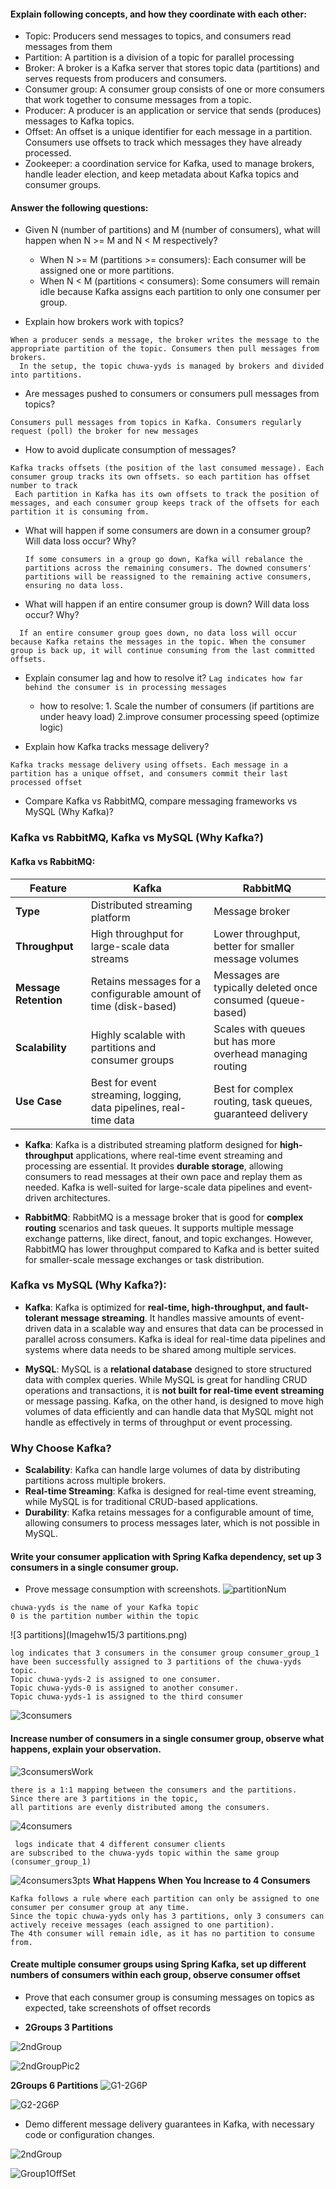 
#### Explain following concepts, and how they coordinate with each other:

- Topic: Producers send messages to topics, and consumers read messages from them
- Partition: A partition is a division of a topic for parallel processing
- Broker: A broker is a Kafka server that stores topic data (partitions) and serves requests from producers and consumers.
- Consumer group: A consumer group consists of one or more consumers that work together to consume messages from a topic.
- Producer: A producer is an application or service that sends (produces) messages to Kafka topics.
- Offset: An offset is a unique identifier for each message in a partition. Consumers use offsets to track which messages they have already processed.
- Zookeeper: a coordination service for Kafka, used to manage brokers, handle leader election, and keep metadata about Kafka topics and consumer groups.


#### Answer the following questions:

- Given N (number of partitions) and M (number of consumers), what will happen when N >= M and N < M respectively?
    - When N >= M (partitions >= consumers): Each consumer will be assigned one or more partitions.
    - When N < M (partitions < consumers): Some consumers will remain idle because Kafka assigns each partition to only one consumer per group.

- Explain how brokers work with topics?
```angular2html
When a producer sends a message, the broker writes the message to the appropriate partition of the topic. Consumers then pull messages from brokers. 
  In the setup, the topic chuwa-yyds is managed by brokers and divided into partitions.
```
  

- Are messages pushed to consumers or consumers pull messages from topics?
```angular2html
Consumers pull messages from topics in Kafka. Consumers regularly request (poll) the broker for new messages
```
  

- How to avoid duplicate consumption of messages?
 ``` 
Kafka tracks offsets (the position of the last consumed message). Each consumer group tracks its own offsets. so each partition has offset number to track
  Each partition in Kafka has its own offsets to track the position of messages, and each consumer group keeps track of the offsets for each partition it is consuming from.
```

- What will happen if some consumers are down in a consumer group? Will data loss occur? Why?
  ```
  If some consumers in a group go down, Kafka will rebalance the partitions across the remaining consumers. The downed consumers' partitions will be reassigned to the remaining active consumers, ensuring no data loss.
   ```
- What will happen if an entire consumer group is down? Will data loss occur? Why?
```
  If an entire consumer group goes down, no data loss will occur because Kafka retains the messages in the topic. When the consumer group is back up, it will continue consuming from the last committed offsets.
`````
- Explain consumer lag and how to resolve it?
  ```Lag indicates how far behind the consumer is in processing messages```
  -  how to resolve: 1. Scale the number of consumers (if partitions are under heavy load) 2.improve consumer processing speed (optimize logic)

- Explain how Kafka tracks message delivery?
```
Kafka tracks message delivery using offsets. Each message in a partition has a unique offset, and consumers commit their last processed offset
```

- Compare Kafka vs RabbitMQ, compare messaging frameworks vs MySQL (Why Kafka)?

### Kafka vs RabbitMQ, Kafka vs MySQL (Why Kafka?)

#### Kafka vs RabbitMQ:

| Feature             | Kafka                          | RabbitMQ                          |
|---------------------|--------------------------------|-----------------------------------|
| **Type**            | Distributed streaming platform | Message broker                    |
| **Throughput**      | High throughput for large-scale data streams | Lower throughput, better for smaller message volumes |
| **Message Retention**| Retains messages for a configurable amount of time (disk-based) | Messages are typically deleted once consumed (queue-based) |
| **Scalability**      | Highly scalable with partitions and consumer groups | Scales with queues but has more overhead managing routing |
| **Use Case**        | Best for event streaming, logging, data pipelines, real-time data | Best for complex routing, task queues, guaranteed delivery |

- **Kafka**: Kafka is a distributed streaming platform designed for **high-throughput** applications, where real-time event streaming and processing are essential. It provides **durable storage**, allowing consumers to read messages at their own pace and replay them as needed. Kafka is well-suited for large-scale data pipelines and event-driven architectures.

- **RabbitMQ**: RabbitMQ is a message broker that is good for **complex routing** scenarios and task queues. It supports multiple message exchange patterns, like direct, fanout, and topic exchanges. However, RabbitMQ has lower throughput compared to Kafka and is better suited for smaller-scale message exchanges or task distribution.

### Kafka vs MySQL (Why Kafka?):

- **Kafka**: Kafka is optimized for **real-time, high-throughput, and fault-tolerant message streaming**. It handles massive amounts of event-driven data in a scalable way and ensures that data can be processed in parallel across consumers. Kafka is ideal for real-time data pipelines and systems where data needs to be shared among multiple services.

- **MySQL**: MySQL is a **relational database** designed to store structured data with complex queries. While MySQL is great for handling CRUD operations and transactions, it is **not built for real-time event streaming** or message passing. Kafka, on the other hand, is designed to move high volumes of data efficiently and can handle data that MySQL might not handle as effectively in terms of throughput or event processing.

### Why Choose Kafka?
- **Scalability**: Kafka can handle large volumes of data by distributing partitions across multiple brokers.
- **Real-time Streaming**: Kafka is designed for real-time event streaming, while MySQL is for traditional CRUD-based applications.
- **Durability**: Kafka retains messages for a configurable amount of time, allowing consumers to process messages later, which is not possible in MySQL.





#### Write your consumer application with Spring Kafka dependency, set up 3 consumers in a single consumer group.

- Prove message consumption with screenshots.
![partitionNum](./Imagehw15/partitionNum.png)
```angular2html
chuwa-yyds is the name of your Kafka topic
0 is the partition number within the topic
```

![3 partitions](Imagehw15/3 partitions.png)
```angular2html
log indicates that 3 consumers in the consumer group consumer_group_1 
have been successfully assigned to 3 partitions of the chuwa-yyds topic.
Topic chuwa-yyds-2 is assigned to one consumer.
Topic chuwa-yyds-0 is assigned to another consumer.
Topic chuwa-yyds-1 is assigned to the third consumer
```

![3consumers](./Imagehw15/3consumers.png)

#### Increase number of consumers in a single consumer group, observe what happens, explain your observation.

![3consumersWork](./Imagehw15/3consumersWork.png)
```angular2html
there is a 1:1 mapping between the consumers and the partitions. 
Since there are 3 partitions in the topic, 
all partitions are evenly distributed among the consumers.
```
![4consumers](./Imagehw15/4consumers.png)
```angular2html
 logs indicate that 4 different consumer clients 
are subscribed to the chuwa-yyds topic within the same group (consumer_group_1)
```
![4consumers3pts](./Imagehw15/4consumers3pts.png)
**What Happens When You Increase to 4 Consumers**
```angular2html
Kafka follows a rule where each partition can only be assigned to one consumer per consumer group at any time.
Since the topic chuwa-yyds only has 3 partitions, only 3 consumers can actively receive messages (each assigned to one partition).
The 4th consumer will remain idle, as it has no partition to consume from.
```

#### Create multiple consumer groups using Spring Kafka, set up different numbers of consumers within each group, observe consumer offset

- Prove that each consumer group is consuming messages on topics as expected, take screenshots of offset records

- **2Groups 3 Partitions**

![2ndGroup](chuwa0904/Imagehw15/2ndGroup.png)

![2ndGroupPic2](./Imagehw15/2ndGroupPic2.png)

**2Groups 6 Partitions**
![G1-2G6P](./G1-2G6P.png)

![G2-2G6P](./Imagehw15/G2-2G6P.png)


- Demo different message delivery guarantees in Kafka, with necessary code or configuration changes.

![2ndGroup](./Imagehw15/2ndGroup.png)

![Group1OffSet](./Imagehw15/Group1OffSet.png)




